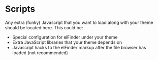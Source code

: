 # Scripts

Any extra (funky) Javascript that you want to load along with your
theme should be located here. This could be:

- Special configuration for elFinder under your theme
- Extra JavaScript libraries that your theme depends on
- Javascript hacks to the elFinder markup after the file browser has loaded (not recommended)
